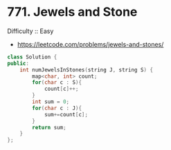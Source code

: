 # 771. Jewels and Stone

Difficulty :: Easy


* https://leetcode.com/problems/jewels-and-stones/


```cpp
class Solution {
public:
    int numJewelsInStones(string J, string S) {
        map<char, int> count;
        for(char c : S){
            count[c]++;
        }
        int sum = 0;
        for(char c : J){
            sum+=count[c];
        }
        return sum;
    }
};
```

